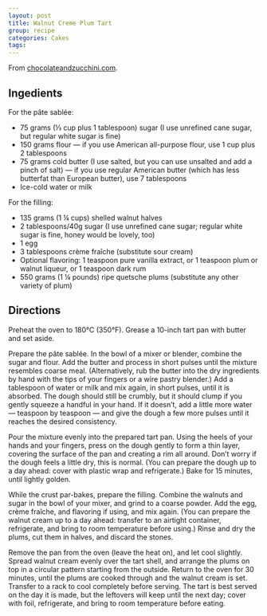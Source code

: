 ```yaml
---
layout: post
title: Walnut Creme Plum Tart
group: recipe
categories: Cakes
tags:
---
```



From
[chocolateandzucchini.com](http://chocolateandzucchini.com/recipes/cakes-tarts/plum-tart-with-walnut-cream-recipe/).

## Ingedients

For the pâte sablée:

- 75 grams (⅓ cup plus 1 tablespoon) sugar (I use unrefined cane sugar,
but regular white sugar is fine)
- 150 grams flour — if you use American all-purpose flour, use 1 cup plus 2 tablespoons
- 75 grams cold butter (I use salted, but you can use unsalted and add a
pinch of salt) — if you use regular American butter (which has less
butterfat than European butter), use 7 tablespoons
- Ice-cold water or milk

For the filling:

- 135 grams (1 ¼ cups) shelled walnut halves
- 2 tablespoons/40g sugar (I use unrefined cane sugar; regular white
sugar is fine, honey would be lovely, too)
- 1 egg
- 3 tablespoons crème fraîche (substitute sour cream)
- Optional flavoring: 1 teaspoon pure vanilla extract, or 1 teaspoon
plum or walnut liqueur, or 1 teaspoon dark rum
- 550 grams (1 ¼ pounds) ripe quetsche plums (substitute any other
variety of plum)

## Directions

Preheat the oven to 180°C (350°F). Grease a 10-inch tart pan with
butter and set aside.

Prepare the pâte sablée. In the bowl of a mixer or blender, combine
the sugar and flour. Add the butter and process in short pulses until
the mixture resembles coarse meal. (Alternatively, rub the butter into
the dry ingredients by hand with the tips of your fingers or a wire
pastry blender.) Add a tablespoon of water or milk and mix again, in
short pulses, until it is absorbed. The dough should still be crumbly,
but it should clump if you gently squeeze a handful in your hand. If
it doesn’t, add a little more water — teaspoon by teaspoon — and give
the dough a few more pulses until it reaches the desired consistency.

Pour the mixture evenly into the prepared tart pan. Using the heels of
your hands and your fingers, press on the dough gently to form a thin
layer, covering the surface of the pan and creating a rim all
around. Don’t worry if the dough feels a little dry, this is
normal. (You can prepare the dough up to a day ahead: cover with
plastic wrap and refrigerate.) Bake for 15 minutes, until lightly golden.

While the crust par-bakes, prepare the filling. Combine the walnuts
and sugar in the bowl of your mixer, and grind to a coarse powder. Add
the egg, crème fraîche, and flavoring if using, and mix again. (You
can prepare the walnut cream up to a day ahead: transfer to an
airtight container, refrigerate, and bring to room temperature before
using.) Rinse and dry the plums, cut them in halves, and discard the stones.

Remove the pan from the oven (leave the heat on), and let cool
slightly. Spread walnut cream evenly over the tart shell, and arrange
the plums on top in a circular pattern starting from the
outside. Return to the oven for 30 minutes, until the plums are cooked
through and the walnut cream is set. Transfer to a rack to cool
completely before serving. The tart is best served on the day it is
made, but the leftovers will keep until the next day; cover with foil,
refrigerate, and bring to room temperature before eating.
